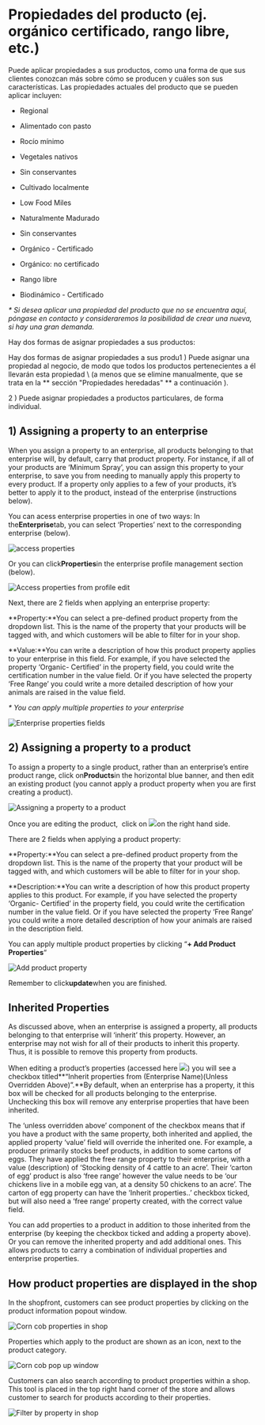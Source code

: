 # Propiedades del producto \(ej. orgánico certificado, rango libre, etc.\)
  
Puede aplicar propiedades a sus productos, como una forma de que sus clientes conozcan más sobre cómo se producen y cuáles son sus características. Las propiedades actuales del producto que se pueden aplicar incluyen:

* Regional
* Alimentado con pasto
* Rocío mínimo
* Vegetales nativos
* Sin conservantes
* Cultivado localmente
* Low Food Miles

* Naturalmente Madurado
* Sin conservantes
* Orgánico - Certificado
* Orgánico: no certificado
* Rango libre
* Biodinámico - Certificado

_\* Si desea aplicar una propiedad del producto que no se encuentra aquí, póngase en contacto y consideraremos la posibilidad de crear una nueva, si hay una gran demanda._

Hay dos formas de asignar propiedades a sus productos:


Hay dos formas de asignar propiedades a sus produ1 \) Puede asignar una propiedad al negocio, de modo que todos los productos pertenecientes a él llevarán esta propiedad \ (a menos que se elimine manualmente, que se trata en la ** sección "Propiedades heredadas" ** a continuación \).

2 \) Puede asignar propiedades a productos particulares, de forma individual.

## 1\) Assigning a property to an enterprise

When you assign a property to an enterprise, all products belonging to that enterprise will, by default, carry that product property. For instance, if all of your products are ‘Minimum Spray’, you can assign this property to your enterprise, to save you from needing to manually apply this property to every product. If a property only applies to a few of your products, it’s better to apply it to the product, instead of the enterprise \(instructions below\).

You can acess enterprise properties in one of two ways: In the**Enterprise**tab, you can select ‘Properties’ next to the corresponding enterprise \(below\).

![](https://openfoodnetwork.org/wp-content/uploads/2015/05/Access-properties.png "access properties")

Or you can click**Properties**in the enterprise profile management section \(below\).

![](https://openfoodnetwork.org/wp-content/uploads/2015/05/access-properties-2.png "Access properties from profile edit")

Next, there are 2 fields when applying an enterprise property:

**Property:**You can select a pre-defined product property from the dropdown list. This is the name of the property that your products will be tagged with, and which customers will be able to filter for in your shop.

**Value:**You can write a description of how this product property applies to your enterprise in this field. For example, if you have selected the property ‘Organic- Certified’ in the property field, you could write the certification number in the value field. Or if you have selected the property ‘Free Range’ you could write a more detailed description of how your animals are raised in the value field.

_\* You can apply multiple properties to your enterprise_

![](https://openfoodnetwork.org/wp-content/uploads/2015/05/ent-properties.png "Enterprise properties fields")

## 2\) Assigning a property to a product

To assign a property to a single product, rather than an enterprise’s entire product range, click on**Products**in the horizontal blue banner, and then edit an existing product \(you cannot apply a product property when you are first creating a product\).

![](https://openfoodnetwork.org/wp-content/uploads/2015/05/Property-to-product.png "Assigning a property to a product")

Once you are editing the product,  click on ![](http://openfoodfoundation.org/sites/default/files/Product%20properties%20click.png)on the right hand side.

There are 2 fields when applying a product property:

**Property:**You can select a pre-defined product property from the dropdown list. This is the name of the property that your product will be tagged with, and which customers will be able to filter for in your shop.

**Description:**You can write a description of how this product property applies to this product. For example, if you have selected the property ‘Organic- Certified’ in the property field, you could write the certification number in the value field. Or if you have selected the property ‘Free Range’ you could write a more detailed description of how your animals are raised in the description field.

You can apply multiple product properties by clicking “**+ Add Product Properties**“

![](https://openfoodnetwork.org/wp-content/uploads/2015/05/add-product-property.png "Add product property")

Remember to click**update**when you are finished.

## Inherited Properties

As discussed above, when an enterprise is assigned a property, all products belonging to that enterprise will ‘inherit’ this property. However, an enterprise may not wish for all of their products to inherit this property. Thus, it is possible to remove this property from products.

When editing a product’s properties \(accessed here ![](http://openfoodfoundation.org/sites/default/files/Product%20properties%20click_1.png)\) you will see a checkbox titled**“Inherit properties from \(Enterprise Name\)\(Unless Overridden Above\)”.**By default, when an enterprise has a property, it this box will be checked for all products belonging to the enterprise. Unchecking this box will remove any enterprise properties that have been inherited.

The ‘unless overridden above’ component of the checkbox means that if you have a product with the same property, both inherited and applied, the applied property ‘value’ field will override the inherited one. For example, a producer primarily stocks beef products, in addition to some cartons of eggs. They have applied the free range property to their enterprise, with a value \(description\) of ‘Stocking density of 4 cattle to an acre’. Their ‘carton of egg’ product is also ‘free range’ however the value needs to be ‘our chickens live in a mobile egg van, at a density 50 chickens to an acre’. The carton of egg property can have the ‘Inherit properties..’ checkbox ticked, but will also need a ‘free range’ property created, with the correct value field.

You can add properties to a product in addition to those inherited from the enterprise \(by keeping the checkbox ticked and adding a property above\). Or you can remove the inherited property and add additional ones. This allows products to carry a combination of individual properties and enterprise properties.

## How product properties are displayed in the shop

In the shopfront, customers can see product properties by clicking on the product information popout window.

![](https://openfoodnetwork.org/wp-content/uploads/2015/05/corn-cob-properties.png "Corn cob properties in shop")

Properties which apply to the product are shown as an icon, next to the product category.

![](https://openfoodnetwork.org/wp-content/uploads/2015/05/Corn-cob-pop-out-window.png "Corn cob pop up window")

Customers can also search according to product properties within a shop. This tool is placed in the top right hand corner of the store and allows customer to search for products according to their properties.

![](https://openfoodnetwork.org/wp-content/uploads/2015/05/filter-by-property.png "Filter by property in shop")



